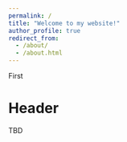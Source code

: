 ```yaml
---
permalink: /
title: "Welcome to my website!"
author_profile: true
redirect_from: 
  - /about/
  - /about.html
---
```


First

Header
======
TBD


